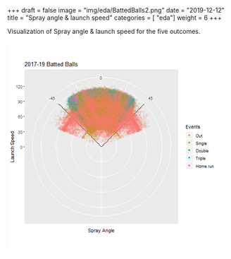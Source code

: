 +++
draft = false
image = "img/eda/BattedBalls2.png"
date = "2019-12-12"
title = "Spray angle & launch speed"
categories = [ "eda"]
weight = 6
+++

Visualization of Spray angle & launch speed for the five outcomes.
<!--more-->

![](/img/eda/BattedBalls2.png)